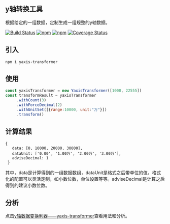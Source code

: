 ## y轴转换工具

 根据给定的一组数据，定制生成一组规整的y轴数据。  
 
[![Build Status](https://travis-ci.org/taoszu/yaxis-transformer.svg?branch=master)](https://travis-ci.org/taoszu/yaxis-transformer)
[![npm](https://img.shields.io/npm/v/yaxis-transformer.svg)](https://www.npmjs.com/package/yaxis-transformer)
[![npm](https://img.shields.io/npm/dt/yaxis-transformer.svg)](https://www.npmjs.com/package/yaxis-transformer)
[![Coverage Status](https://coveralls.io/repos/github/taoszu/yaxis-transformer/badge.svg?branch=master)](https://coveralls.io/github/taoszu/yaxis-transformer?branch=master)

## 引入

```
npm i yaxis-transformer
```

## 使用

```js
const yaxisTransformer = new YaxisTransformer([1000, 22555])
const transformResult = yaxisTransformer
     .withCount(3)
     .withForceDecimal(2)
     .withUnitSet([{range:10000, unit:"万"}])
     .transform()
```

## 计算结果

```{
{
   data: [0, 10000, 20000, 30000],
   dataUnit: ['0.00', '1.00万', '2.00万', '3.00万'], 
   adviseDecimal: 1 
 }
```

其中，data是计算得到的一组数据数组，dataUnit是格式之后带单位的值，格式化的配置可以灵活定制，如小数位数，单位设置等等。adviseDecimal是计算之后得到的建议小数位数。

## 分析
点击[y轴数据变换利器——yaxis-transformer](https://juejin.im/post/5d0a43cc6fb9a07ebb053842)查看用法和分析。


